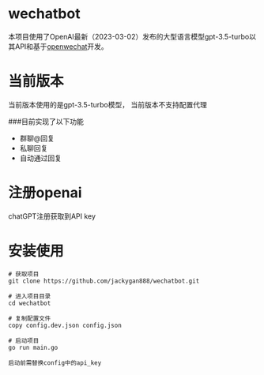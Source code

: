 # wechatbot
本项目使用了OpenAI最新（2023-03-02）发布的大型语言模型gpt-3.5-turbo以其API和基于[openwechat](https://github.com/eatmoreapple/openwechat)开发。
# 当前版本
当前版本使用的是gpt-3.5-turbo模型，
当前版本不支持配置代理

###目前实现了以下功能
 + 群聊@回复
 + 私聊回复
 + 自动通过回复
 
# 注册openai
chatGPT注册获取到API key

# 安装使用
````
# 获取项目
git clone https://github.com/jackygan888/wechatbot.git

# 进入项目目录
cd wechatbot

# 复制配置文件
copy config.dev.json config.json

# 启动项目
go run main.go

启动前需替换config中的api_key
